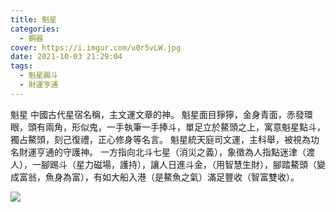 ```yaml
---
title: 魁星
categories:
  - 銅器
cover: https://i.imgur.com/u0r5vLW.jpg
date: 2021-10-03 21:29:04
tags:
  - 魁星踢斗
  - 財運亨通
---
```


魁星
中國古代星宿名稱，主文運文章的神。
魁星面目猙獰，金身青面，赤發環眼，頭有兩角，形似鬼，一手執筆一手捧斗，單足立於鰲頭之上，寓意魁星點斗，獨占鰲頭，刻己復禮，正心修身等名言。
魁星統天庭司文運，主科舉，被視為功名財運亨通的守護神。
一方指向北斗七星（消災之義），象徵為人指點迷津（渡人），一腳踢斗（星力磁場，護持），讓人日進斗金，（用智慧生財），腳踏鰲頭（變成富翁，魚身為富），有如大船入港（是鰲魚之氣）滿足豐收（智富雙收）。

![](https://i.imgur.com/u0r5vLW.jpg)


